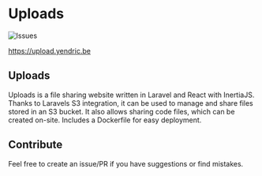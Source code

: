 # Uploads

![Issues](https://img.shields.io/github/issues/Yendric/uploads)

https://upload.yendric.be

## Uploads

Uploads is a file sharing website written in Laravel and React with InertiaJS.
Thanks to Laravels S3 integration, it can be used to manage and share files stored in an S3 bucket.
It also allows sharing code files, which can be created on-site. Includes a Dockerfile for easy deployment.

## Contribute

Feel free to create an issue/PR if you have suggestions or find mistakes.